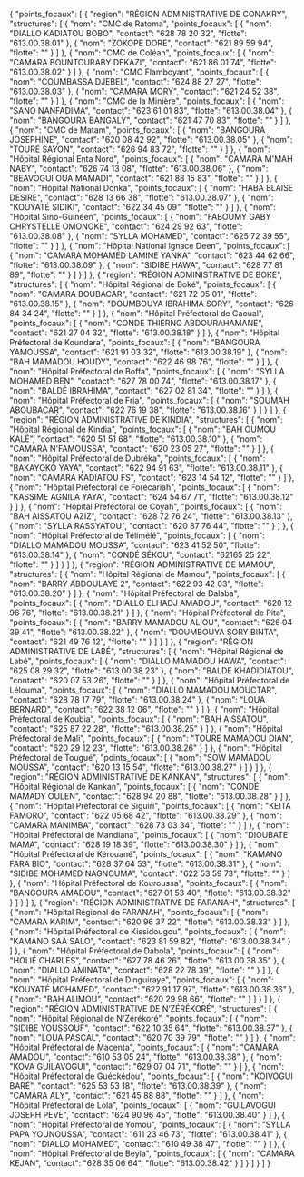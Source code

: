 {
  "points_focaux": [
    {
      "region": "RÉGION ADMINISTRATIVE DE CONAKRY",
      "structures": [
        {
          "nom": "CMC de Ratoma",
          "points_focaux": [
            {
              "nom": "DIALLO KADIATOU BOBO",
              "contact": "628 78 20 32",
              "flotte": "613.00.38.01"
            },
            {
              "nom": "ZOKOPE DORE",
              "contact": "621 89 59 94",
              "flotte": ""
            }
          ]
        },
        {
          "nom": "CMC de Coléah",
          "points_focaux": [
            {
              "nom": "CAMARA BOUNTOURABY DEKAZI",
              "contact": "621 86 01 74",
              "flotte": "613.00.38.02"
            }
          ]
        },
        {
          "nom": "CMC Flamboyant",
          "points_focaux": [
            {
              "nom": "COUMBASSA DJEBEL",
              "contact": "624 88 27 27",
              "flotte": "613.00.38.03"
            },
            {
              "nom": "CAMARA MORY",
              "contact": "621 24 52 38",
              "flotte": ""
            }
          ]
        },
        {
          "nom": "CMC de la Minière",
          "points_focaux": [
            {
              "nom": "SANO NANFADIMA",
              "contact": "623 61 01 83",
              "flotte": "613.00.38.04"
            },
            {
              "nom": "BANGOURA BANGALY",
              "contact": "621 47 70 83",
              "flotte": ""
            }
          ]
        },
        {
          "nom": "CMC de Matam",
          "points_focaux": [
            {
              "nom": "BANGOURA JOSEPHINE",
              "contact": "620 08 42 92",
              "flotte": "613.00.38.05"
            },
            {
              "nom": "TOURÉ SAYON",
              "contact": "626 94 83 72",
              "flotte": ""
            }
          ]
        },
        {
          "nom": "Hôpital Régional Enta Nord",
          "points_focaux": [
            {
              "nom": "CAMARA M'MAH NABY",
              "contact": "626 74 13 08",
              "flotte": "613.00.38.06"
            },
            {
              "nom": "BEAVOGUI OUA MAMADI",
              "contact": "621 88 15 83",
              "flotte": ""
            }
          ]
        },
        {
          "nom": "Hôpital National Donka",
          "points_focaux": [
            {
              "nom": "HABA BLAISE DESIRE",
              "contact": "628 13 66 38",
              "flotte": "613.00.38.07"
            },
            {
              "nom": "KOUYATÉ SIDIKI",
              "contact": "622 34 45 09",
              "flotte": ""
            }
          ]
        },
        {
          "nom": "Hôpital Sino-Guinéen",
          "points_focaux": [
            {
              "nom": "FABOUMY GABY CHRYSTELLE OMONOKE",
              "contact": "624 29 92 63",
              "flotte": "613.00.38.08"
            },
            {
              "nom": "SYLLA MOHAMED",
              "contact": "625 72 39 55",
              "flotte": ""
            }
          ]
        },
        {
          "nom": "Hôpital National Ignace Deen",
          "points_focaux": [
            {
              "nom": "CAMARA MOHAMED LAMINE YANKA",
              "contact": "623 44 62 66",
              "flotte": "613.00.38.09"
            },
            {
              "nom": "SIDIBE HAWA",
              "contact": "628 77 81 89",
              "flotte": ""
            }
          ]
        }
      ]
    },
    {
      "region": "RÉGION ADMINISTRATIVE DE BOKE",
      "structures": [
        {
          "nom": "Hôpital Régional de Boké",
          "points_focaux": [
            {
              "nom": "CAMARA BOUBACAR",
              "contact": "621 72 05 01",
              "flotte": "613.00.38.15"
            },
            {
              "nom": "DOUMBOUYA IBRAHIMA SORY",
              "contact": "626 84 34 24",
              "flotte": ""
            }
          ]
        },
        {
          "nom": "Hôpital Préfectoral de Gaoual",
          "points_focaux": [
            {
              "nom": "CONDE THIERNO ABDOURAHAMANE",
              "contact": "621 27 04 32",
              "flotte": "613.00.38.18"
            }
          ]
        },
        {
          "nom": "Hôpital Préfectoral de Koundara",
          "points_focaux": [
            {
              "nom": "BANGOURA YAMOUSSA",
              "contact": "621 91 03 32",
              "flotte": "613.00.38.19"
            },
            {
              "nom": "BAH MAMADOU HOUDY",
              "contact": "622 46 98 76",
              "flotte": ""
            }
          ]
        },
        {
          "nom": "Hôpital Préfectoral de Boffa",
          "points_focaux": [
            {
              "nom": "SYLLA MOHAMED BEN",
              "contact": "627 78 00 74",
              "flotte": "613.00.38.17"
            },
            {
              "nom": "BALDÉ IBRAHIMA",
              "contact": "627 02 81 34",
              "flotte": ""
            }
          ]
        },
        {
          "nom": "Hôpital Préfectoral de Fria",
          "points_focaux": [
            {
              "nom": "SOUMAH ABOUBACAR",
              "contact": "622 76 19 38",
              "flotte": "613.00.38.16"
            }
          ]
        }
      ]
    },
    {
      "region": "RÉGION ADMINISTRATIVE DE KINDIA",
      "structures": [
        {
          "nom": "Hôpital Régional de Kindia",
          "points_focaux": [
            {
              "nom": "BAH OUMOU KALÉ",
              "contact": "620 51 51 68",
              "flotte": "613.00.38.10"
            },
            {
              "nom": "CAMARA N'FAMOUSSA",
              "contact": "620 23 05 27",
              "flotte": ""
            }
          ]
        },
        {
          "nom": "Hôpital Préfectoral de Dubréka",
          "points_focaux": [
            {
              "nom": "BAKAYOKO YAYA",
              "contact": "622 94 91 63",
              "flotte": "613.00.38.11"
            },
            {
              "nom": "CAMARA KADIATOU FS",
              "contact": "623 14 54 12",
              "flotte": ""
            }
          ]
        },
        {
          "nom": "Hôpital Préfectoral de Forécariah",
          "points_focaux": [
            {
              "nom": "KASSIME AGNILA YAYA",
              "contact": "624 54 67 71",
              "flotte": "613.00.38.12"
            }
          ]
        },
        {
          "nom": "Hôpital Préfectoral de Coyah",
          "points_focaux": [
            {
              "nom": "BAH AISSATOU AZIZ",
              "contact": "628 72 76 24",
              "flotte": "613.00.38.13"
            },
            {
              "nom": "SYLLA RASSYATOU",
              "contact": "620 87 76 44",
              "flotte": ""
            }
          ]
        },
        {
          "nom": "Hôpital Préfectoral de Télimélé",
          "points_focaux": [
            {
              "nom": "DIALLO MAMADOU MOUSSA",
              "contact": "623 41 52 50",
              "flotte": "613.00.38.14"
            },
            {
              "nom": "CONDÉ SÉKOU",
              "contact": "62165 25 22",
              "flotte": ""
            }
          ]
        }
      ]
    },
    {
      "region": "RÉGION ADMINISTRATIVE DE MAMOU",
      "structures": [
        {
          "nom": "Hôpital Régional de Mamou",
          "points_focaux": [
            {
              "nom": "BARRY ABDOULAYE 2",
              "contact": "622 93 42 03",
              "flotte": "613.00.38.20"
            }
          ]
        },
        {
          "nom": "Hôpital Préfectoral de Dalaba",
          "points_focaux": [
            {
              "nom": "DIALLO ELHADJ AMADOU",
              "contact": "620 12 96 76",
              "flotte": "613.00.38.21"
            }
          ]
        },
        {
          "nom": "Hôpital Préfectoral de Pita",
          "points_focaux": [
            {
              "nom": "BARRY MAMADOU ALIOU",
              "contact": "626 04 39 41",
              "flotte": "613.00.38.22"
            },
            {
              "nom": "DOUMBOUYA SORY BINTA",
              "contact": "621 49 76 12",
              "flotte": ""
            }
          ]
        }
      ]
    },
    {
      "region": "RÉGION ADMINISTRATIVE DE LABÉ",
      "structures": [
        {
          "nom": "Hôpital Régional de Labé",
          "points_focaux": [
            {
              "nom": "DIALLO MAMADOU HAWA",
              "contact": "625 08 29 32",
              "flotte": "613.00.38.23"
            },
            {
              "nom": "BALDE KHADIDIATOU",
              "contact": "620 07 53 26",
              "flotte": ""
            }
          ]
        },
        {
          "nom": "Hôpital Préfectoral de Lélouma",
          "points_focaux": [
            {
              "nom": "DIALLO MAMADOU MOUCTAR",
              "contact": "628 78 17 79",
              "flotte": "613.00.38.24"
            },
            {
              "nom": "LOUA BERNARD",
              "contact": "622 38 12 06",
              "flotte": ""
            }
          ]
        },
        {
          "nom": "Hôpital Préfectoral de Koubia",
          "points_focaux": [
            {
              "nom": "BAH AISSATOU",
              "contact": "625 87 22 28",
              "flotte": "613.00.38.25"
            }
          ]
        },
        {
          "nom": "Hôpital Préfectoral de Mali",
          "points_focaux": [
            {
              "nom": "TOURE MAMADOU DIAN",
              "contact": "620 29 12 23",
              "flotte": "613.00.38.26"
            }
          ]
        },
        {
          "nom": "Hôpital Préfectoral de Tougué",
          "points_focaux": [
            {
              "nom": "SOW MAMADOU MOUSSA",
              "contact": "620 13 15 54",
              "flotte": "613.00.38.27"
            }
          ]
        }
      ]
    },
    {
      "region": "RÉGION ADMINISTRATIVE DE KANKAN",
      "structures": [
        {
          "nom": "Hôpital Régional de Kankan",
          "points_focaux": [
            {
              "nom": "CONDÉ MAMADY OULEN",
              "contact": "628 94 20 88",
              "flotte": "613.00.38.28"
            }
          ]
        },
        {
          "nom": "Hôpital Préfectoral de Siguiri",
          "points_focaux": [
            {
              "nom": "KEITA FAMORO",
              "contact": "622 05 68 42",
              "flotte": "613.00.38.29"
            },
            {
              "nom": "CAMARA MANIMBA",
              "contact": "628 73 03 34",
              "flotte": ""
            }
          ]
        },
        {
          "nom": "Hôpital Préfectoral de Mandiana",
          "points_focaux": [
            {
              "nom": "DIOUBATE MAMA",
              "contact": "628 19 18 39",
              "flotte": "613.00.38.30"
            }
          ]
        },
        {
          "nom": "Hôpital Préfectoral de Kérouané",
          "points_focaux": [
            {
              "nom": "KAMANO FARA BIO",
              "contact": "628 37 64 53",
              "flotte": "613.00.38.31"
            },
            {
              "nom": "SIDIBE MOHAMED NAGNOUMA",
              "contact": "622 53 59 73",
              "flotte": ""
            }
          ]
        },
        {
          "nom": "Hôpital Préfectoral de Kouroussa",
          "points_focaux": [
            {
              "nom": "BANGOURA AMADOU",
              "contact": "627 01 53 40",
              "flotte": "613.00.38.32"
            }
          ]
        }
      ]
    },
    {
      "region": "RÉGION ADMINISTRATIVE DE FARANAH",
      "structures": [
        {
          "nom": "Hôpital Régional de FARANAH",
          "points_focaux": [
            {
              "nom": "CAMARA KARIM",
              "contact": "620 96 37 22",
              "flotte": "613.00.38.33"
            }
          ]
        },
        {
          "nom": "Hôpital Préfectoral de Kissidougou",
          "points_focaux": [
            {
              "nom": "KAMANO SAA SALO",
              "contact": "623 81 59 82",
              "flotte": "613.00.38.34"
            }
          ]
        },
        {
          "nom": "Hôpital Préfectoral de Dabola",
          "points_focaux": [
            {
              "nom": "HOLIÉ CHARLES",
              "contact": "627 78 46 26",
              "flotte": "613.00.38.35"
            },
            {
              "nom": "DIALLO AMINATA",
              "contact": "628 22 78 39",
              "flotte": ""
            }
          ]
        },
        {
          "nom": "Hôpital Préfectoral de Dinguiraye",
          "points_focaux": [
            {
              "nom": "KOUYATÉ MOHAMED",
              "contact": "622 91 17 97",
              "flotte": "613.00.38.36"
            },
            {
              "nom": "BAH ALIMOU",
              "contact": "620 29 98 66",
              "flotte": ""
            }
          ]
        }
      ]
    },
    {
      "region": "RÉGION ADMINISTRATIVE DE N’ZÉRÉKORÉ",
      "structures": [
        {
          "nom": "Hôpital Régional de N'Zérékoré",
          "points_focaux": [
            {
              "nom": "SIDIBE YOUSSOUF",
              "contact": "622 10 35 64",
              "flotte": "613.00.38.37"
            },
            {
              "nom": "LOUA PASCAL",
              "contact": "620 70 39 79",
              "flotte": ""
            }
          ]
        },
        {
          "nom": "Hôpital Préfectoral de Macenta",
          "points_focaux": [
            {
              "nom": "CAMARA AMADOU",
              "contact": "610 53 05 24",
              "flotte": "613.00.38.38"
            },
            {
              "nom": "KOVA GUILAVOGUI",
              "contact": "629 07 04 71",
              "flotte": ""
            }
          ]
        },
        {
          "nom": "Hôpital Préfectoral de Guéckédou",
          "points_focaux": [
            {
              "nom": "KOIVOGUI BARÉ",
              "contact": "625 53 53 18",
              "flotte": "613.00.38.39"
            },
            {
              "nom": "CAMARA ALY",
              "contact": "621 45 88 88",
              "flotte": ""
            }
          ]
        },
        {
          "nom": "Hôpital Préfectoral de Lola",
          "points_focaux": [
            {
              "nom": "GUILAVOGUI JOSEPH PEVE",
              "contact": "624 90 96 45",
              "flotte": "613.00.38.40"
            }
          ]
        },
        {
          "nom": "Hôpital Préfectoral de Yomou",
          "points_focaux": [
            {
              "nom": "SYLLA PAPA YOUNOUSSA",
              "contact": "611 23 46 73",
              "flotte": "613.00.38.41"
            },
            {
              "nom": "DIALLO MOHAMED",
              "contact": "610 49 38 47",
              "flotte": ""
            }
          ]
        },
        {
          "nom": "Hôpital Préfectoral de Beyla",
          "points_focaux": [
            {
              "nom": "CAMARA KEJAN",
              "contact": "628 35 06 64",
              "flotte": "613.00.38.42"
            }
          ]
        }
      ]
    }
  ]
}

